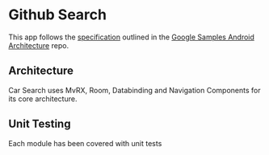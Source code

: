 Github Search
======================

This app follows the [specification](https://github.com/googlesamples/android-architecture/wiki/To-do-app-specification) outlined in the [Google Samples Android Architecture](https://github.com/googlesamples/android-architecture) repo.

## Architecture
Car Search uses MvRX, Room, Databinding and Navigation Components for its core architecture.

## Unit Testing
Each module has been covered with unit tests
